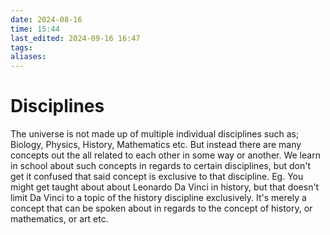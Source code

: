 ```yaml
---
date: 2024-08-16
time: 15:44
last_edited: 2024-09-16 16:47
tags: 
aliases: 
---
```

# Disciplines
The universe is not made up of multiple individual disciplines such as; Biology, Physics, History, Mathematics etc.
But instead there are many concepts out the all related to each other in some way or another.
We learn in school about such concepts in regards to certain disciplines, but don't get it confused that said concept is exclusive to that discipline.
Eg. You might get taught about about Leonardo Da Vinci in history, but that doesn't limit Da Vinci to a topic of the history discipline exclusively. It's merely a concept that can be spoken about in regards to the concept of history, or mathematics, or art etc.
